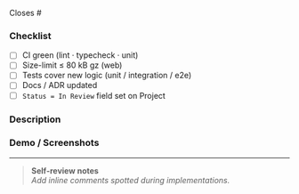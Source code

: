 <!--
Title convention:
feat(canvas-fps): short description
fix(score-rollover): short description
docs(readme): short description
-->

Closes #<!--issue-->

### Checklist
- [ ] CI green (lint · typecheck · unit)
- [ ] Size-limit ≤ 80 kB gz (web)
- [ ] Tests cover new logic (unit / integration / e2e)
- [ ] Docs / ADR updated
- [ ] `Status = In Review` field set on Project

### Description
<!-- high-level explanation of *what* and *why* -->

### Demo / Screenshots

---

> **Self-review notes**  
> _Add inline comments spotted during implementations._
